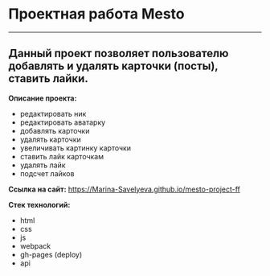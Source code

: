 # Проектная работа Mesto
------
Данный проект позволяет пользователю добавлять и удалять карточки (посты), ставить лайки.
-----
**Описание проекта:**
* редактировать ник
* редактировать аватарку
* добавлять карточки
* удалять карточки
* увеличивать картинку карточки
* ставить лайк карточкам
* удалять лайк
* подсчет лайков

**Ссылка на сайт:**
https://Marina-Savelyeva.github.io/mesto-project-ff

**Стек технологий:**
* html
* css
* js
* webpack
* gh-pages (deploy)
* api


